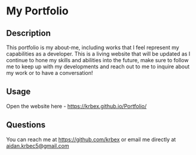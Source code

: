 # My Portfolio

  ## Description
  This portfolio is my about-me, including works that I feel represent my capabilities as a developer. This is a living website that will be updated as I continue to hone my skills and abilities into the future, make sure to follow me to keep up with my developments and reach out to me to inquire about my work or to have a conversation!

  ## Usage
  Open the website here - https://krbex.github.io/Portfolio/

  ## Questions
  You can reach me at https://github.com/krbex or email me directly at aidan.krbec5@gmail.com
